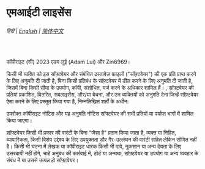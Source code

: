 # एमआईटी लाइसेंस

###### हिंदी | [English](../../LICENSE.md) | [简体中文](../zh-cn/LICENSE.md)

<br>

कॉपीराइट (सी) 2023 एडम लुई (Adam Lui) और Zin6969।

किसी भी व्यक्ति को इस सॉफ़्टवेयर और संबंधित दस्तावेज़ फ़ाइलों ("सॉफ़्टवेयर") की एक प्रति प्राप्त करने के लिए अनुमति दी जाती है, बिना किसी प्रतिबंध के सॉफ़्टवेयर में डील करने के लिए अनुमति दी जाती है, जिसमें बिना किसी सीमा के उपयोग, कॉपी, संशोधित, मर्ज करने के अधिकार शामिल हैं। , सॉफ़्टवेयर की प्रतियां प्रकाशित, वितरित, सबलाइसेंस, और/या बेचना, और उन व्यक्तियों को अनुमति देना जिन्हें सॉफ़्टवेयर ऐसा करने के लिए प्रस्तुत किया गया है, निम्नलिखित शर्तों के अधीन:

उपरोक्त कॉपीराइट नोटिस और यह अनुमति नोटिस सॉफ्टवेयर की सभी प्रतियों या पर्याप्त भागों में शामिल किया जाएगा।

सॉफ़्टवेयर किसी भी प्रकार की वारंटी के बिना "जैसा है" प्रदान किया जाता है, व्यक्त या निहित, व्यापारिकता, किसी विशेष उद्देश्य के लिए उपयुक्तता और गैर-उल्लंघन की वारंटी सहित लेकिन सीमित नहीं है। किसी भी घटना में लेखक या कॉपीराइट धारक किसी भी दावे, नुकसान या अन्य देयता के लिए उत्तरदायी नहीं होंगे, चाहे अनुबंध की कार्रवाई में, टोर्ट या अन्यथा, सॉफ़्टवेयर या उपयोग या अन्य व्यवहार के संबंध में या उससे उत्पन्न हो सॉफ़्टवेयर।
